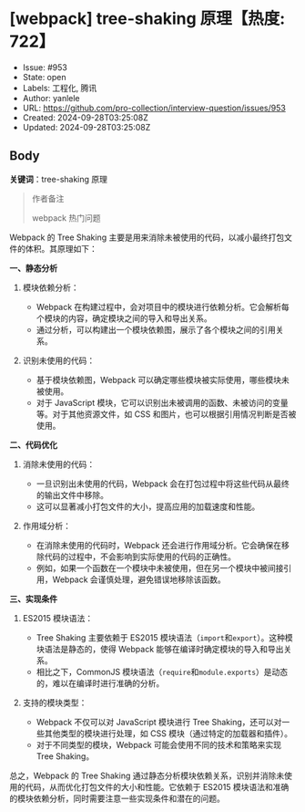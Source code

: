 # [webpack] tree-shaking 原理【热度: 722】

- Issue: #953
- State: open
- Labels: 工程化, 腾讯
- Author: yanlele
- URL: https://github.com/pro-collection/interview-question/issues/953
- Created: 2024-09-28T03:25:08Z
- Updated: 2024-09-28T03:25:08Z

## Body

**关键词**：tree-shaking 原理

> 作者备注
>
> webpack 热门问题

Webpack 的 Tree Shaking 主要是用来消除未被使用的代码，以减小最终打包文件的体积。其原理如下：

**一、静态分析**

1. 模块依赖分析：

   - Webpack 在构建过程中，会对项目中的模块进行依赖分析。它会解析每个模块的内容，确定模块之间的导入和导出关系。
   - 通过分析，可以构建出一个模块依赖图，展示了各个模块之间的引用关系。

2. 识别未使用的代码：
   - 基于模块依赖图，Webpack 可以确定哪些模块被实际使用，哪些模块未被使用。
   - 对于 JavaScript 模块，它可以识别出未被调用的函数、未被访问的变量等。对于其他资源文件，如 CSS 和图片，也可以根据引用情况判断是否被使用。

**二、代码优化**

1. 消除未使用的代码：

   - 一旦识别出未使用的代码，Webpack 会在打包过程中将这些代码从最终的输出文件中移除。
   - 这可以显著减小打包文件的大小，提高应用的加载速度和性能。

2. 作用域分析：
   - 在消除未使用的代码时，Webpack 还会进行作用域分析。它会确保在移除代码的过程中，不会影响到实际使用的代码的正确性。
   - 例如，如果一个函数在一个模块中未被使用，但在另一个模块中被间接引用，Webpack 会谨慎处理，避免错误地移除该函数。

**三、实现条件**

1. ES2015 模块语法：

   - Tree Shaking 主要依赖于 ES2015 模块语法（`import`和`export`）。这种模块语法是静态的，使得 Webpack 能够在编译时确定模块的导入和导出关系。
   - 相比之下，CommonJS 模块语法（`require`和`module.exports`）是动态的，难以在编译时进行准确的分析。

2. 支持的模块类型：
   - Webpack 不仅可以对 JavaScript 模块进行 Tree Shaking，还可以对一些其他类型的模块进行处理，如 CSS 模块（通过特定的加载器和插件）。
   - 对于不同类型的模块，Webpack 可能会使用不同的技术和策略来实现 Tree Shaking。

总之，Webpack 的 Tree Shaking 通过静态分析模块依赖关系，识别并消除未使用的代码，从而优化打包文件的大小和性能。它依赖于 ES2015 模块语法和准确的模块依赖分析，同时需要注意一些实现条件和潜在的问题。

